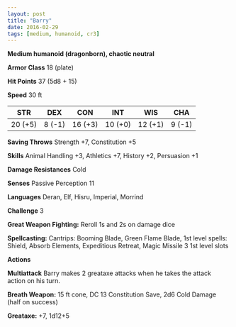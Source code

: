 ```yaml
---
layout: post
title: "Barry"
date: 2016-02-29
tags: [medium, humanoid, cr3]
---
```


**Medium humanoid (dragonborn), chaotic neutral**

**Armor Class** 18 (plate)

**Hit Points** 37 (5d8 + 15)

**Speed** 30 ft

|   STR   |   DEX   |   CON   |   INT   |   WIS   |   CHA   |
|:-----:|:-----:|:-----:|:-----:|:-----:|:-----:|
| 20 (+5) | 8 (-1) | 16 (+3) | 10 (+0) | 12 (+1) | 9 (-1) |

**Saving Throws** Strength +7, Constitution +5

**Skills** Animal Handling +3, Athletics +7, History +2, Persuasion +1

**Damage Resistances** Cold

**Senses** Passive Perception 11

**Languages** Deran, Elf, Hisru, Imperial, Morrind

**Challenge** 3

**Great Weapon Fighting:** Reroll 1s and 2s on damage dice

**Spellcasting:** Cantrips: Booming Blade, Green Flame Blade, 1st level spells: Shield, Absorb Elements, Expeditious Retreat, Magic Missile 3 1st level slots

**Actions** 

**Multiattack** Barry makes 2 greataxe attacks when he takes the attack action on his turn.

**Breath Weapon:** 15 ft cone, DC 13 Constitution Save, 2d6 Cold Damage (half on success)

**Greataxe:** +7, 1d12+5
